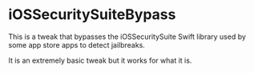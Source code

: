 # iOSSecuritySuiteBypass

<p>This is a tweak that bypasses the iOSSecuritySuite Swift library used by some app store apps to detect jailbreaks.</p>
<p>It is an extremely basic tweak but it works for what it is.</p>
